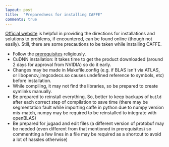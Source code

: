 ```yaml
---
layout: post
title:  "Preparedness for installing CAFFE"
comments: true
---
```


[Official website](http://caffe.berkeleyvision.org/installation.html) is helpful in providing the directions for installations and solutions to problems, if encountered, can be found online (though not easily). Still, there are some precautions to be taken while installing CAFFE.

- Follow the [prerequisites](http://caffe.berkeleyvision.org/installation.html#prerequisites) religiously.
- CuDNN installation: It takes time to get the product downloaded (around 2 days for approval from NVIDIA) so do it early.
- Changes may be made in Makefile.config (e.g. if BLAS isn't via ATLAS, or libopencv_imgcodecs.so causes undefined reference to symbols, etc) before installation.
- While compiling, it may not find the libraries, so be prepared to create symlinks manually.
- Be prepared to reinstall everything. So, better to keep backups of `build` after each correct step of compilation to save time (there may be segmentation fault while importing caffe in python due to numpy version mis-match, numpy may be required to be reinstalled to integrate with openBLAS)
- Be prepared for jugaad and edit files (a different version of protobuf may be needed (even different from that mentioned in prerequisites) so commentting a few lines in a file may be required as a shortcut to avoid a lot of hassles otherwise)
